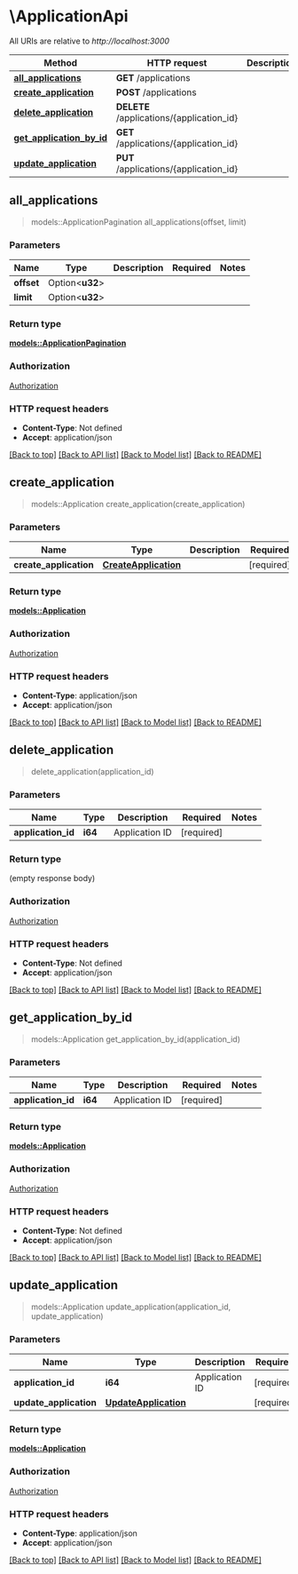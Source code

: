 # \ApplicationApi

All URIs are relative to *http://localhost:3000*

Method | HTTP request | Description
------------- | ------------- | -------------
[**all_applications**](ApplicationApi.md#all_applications) | **GET** /applications | 
[**create_application**](ApplicationApi.md#create_application) | **POST** /applications | 
[**delete_application**](ApplicationApi.md#delete_application) | **DELETE** /applications/{application_id} | 
[**get_application_by_id**](ApplicationApi.md#get_application_by_id) | **GET** /applications/{application_id} | 
[**update_application**](ApplicationApi.md#update_application) | **PUT** /applications/{application_id} | 



## all_applications

> models::ApplicationPagination all_applications(offset, limit)


### Parameters


Name | Type | Description  | Required | Notes
------------- | ------------- | ------------- | ------------- | -------------
**offset** | Option<**u32**> |  |  |
**limit** | Option<**u32**> |  |  |

### Return type

[**models::ApplicationPagination**](ApplicationPagination.md)

### Authorization

[Authorization](../README.md#Authorization)

### HTTP request headers

- **Content-Type**: Not defined
- **Accept**: application/json

[[Back to top]](#) [[Back to API list]](../README.md#documentation-for-api-endpoints) [[Back to Model list]](../README.md#documentation-for-models) [[Back to README]](../README.md)


## create_application

> models::Application create_application(create_application)


### Parameters


Name | Type | Description  | Required | Notes
------------- | ------------- | ------------- | ------------- | -------------
**create_application** | [**CreateApplication**](CreateApplication.md) |  | [required] |

### Return type

[**models::Application**](Application.md)

### Authorization

[Authorization](../README.md#Authorization)

### HTTP request headers

- **Content-Type**: application/json
- **Accept**: application/json

[[Back to top]](#) [[Back to API list]](../README.md#documentation-for-api-endpoints) [[Back to Model list]](../README.md#documentation-for-models) [[Back to README]](../README.md)


## delete_application

> delete_application(application_id)


### Parameters


Name | Type | Description  | Required | Notes
------------- | ------------- | ------------- | ------------- | -------------
**application_id** | **i64** | Application ID | [required] |

### Return type

 (empty response body)

### Authorization

[Authorization](../README.md#Authorization)

### HTTP request headers

- **Content-Type**: Not defined
- **Accept**: application/json

[[Back to top]](#) [[Back to API list]](../README.md#documentation-for-api-endpoints) [[Back to Model list]](../README.md#documentation-for-models) [[Back to README]](../README.md)


## get_application_by_id

> models::Application get_application_by_id(application_id)


### Parameters


Name | Type | Description  | Required | Notes
------------- | ------------- | ------------- | ------------- | -------------
**application_id** | **i64** | Application ID | [required] |

### Return type

[**models::Application**](Application.md)

### Authorization

[Authorization](../README.md#Authorization)

### HTTP request headers

- **Content-Type**: Not defined
- **Accept**: application/json

[[Back to top]](#) [[Back to API list]](../README.md#documentation-for-api-endpoints) [[Back to Model list]](../README.md#documentation-for-models) [[Back to README]](../README.md)


## update_application

> models::Application update_application(application_id, update_application)


### Parameters


Name | Type | Description  | Required | Notes
------------- | ------------- | ------------- | ------------- | -------------
**application_id** | **i64** | Application ID | [required] |
**update_application** | [**UpdateApplication**](UpdateApplication.md) |  | [required] |

### Return type

[**models::Application**](Application.md)

### Authorization

[Authorization](../README.md#Authorization)

### HTTP request headers

- **Content-Type**: application/json
- **Accept**: application/json

[[Back to top]](#) [[Back to API list]](../README.md#documentation-for-api-endpoints) [[Back to Model list]](../README.md#documentation-for-models) [[Back to README]](../README.md)

